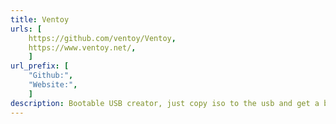```yaml
---
title: Ventoy
urls: [
    https://github.com/ventoy/Ventoy,
    https://www.ventoy.net/,
    ]
url_prefix: [
    "Github:", 
    "Website:",
    ]
description: Bootable USB creator, just copy iso to the usb and get a boot menu to select which to use.
---
```

